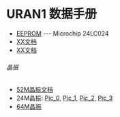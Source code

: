 # URAN1 数据手册



* [EEPROM](https://s3.amazonaws.com/rfagora/sooof/hardware/datasheet/u1/24LC024.pdf) --- Microchip 24LC024
* [XX文档](https://)
* [XX文档](https://)

###### 晶振
* [52M晶振文档](https://s3.amazonaws.com/rfagora/sooof/hardware/datasheet/u1/TCXO14-52000.doc)
* 24M晶振: [Pic_0](https://s3.amazonaws.com/rfagora/sooof/hardware/datasheet/u1/24M_CRYSTAL/24M_CRYSTAL0.jpg), [Pic_1](https://s3.amazonaws.com/rfagora/sooof/hardware/datasheet/u1/24M_CRYSTAL/24M_CRYSTAL1.jpg), [Pic_2](https://s3.amazonaws.com/rfagora/sooof/hardware/datasheet/u1/24M_CRYSTAL/24M_CRYSTAL2.jpg), [Pic_3](https://s3.amazonaws.com/rfagora/sooof/hardware/datasheet/u1/24M_CRYSTAL/24M_CRYSTAL3.jpg)
* [64M晶振](https://)
